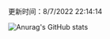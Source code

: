 
  更新时间：8/7/2022 22:14:14
	
  ![Anurag's GitHub stats](https://github-readme-stats.vercel.app/api?username=chendj89&theme=gruvbox&show_icons=true)